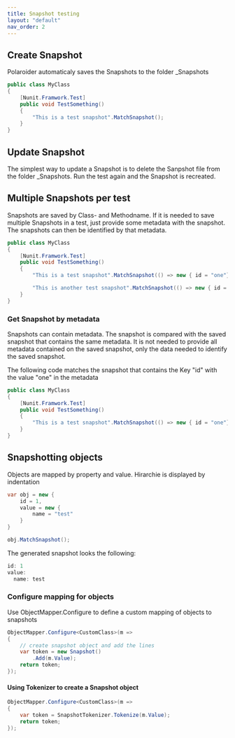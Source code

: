 ```yaml
---
title: Snapshot testing
layout: "default"
nav_order: 2
---
```

## Create Snapshot
Polaroider automaticaly saves the Snapshots to the folder _Snapshots
```csharp
public class MyClass
{
    [Nunit.Framwork.Test]
    public void TestSomething()
    {
        "This is a test snapshot".MatchSnapshot();
    }
}
```

## Update Snapshot
The simplest way to update a Snapshot is to delete the Sanpshot file from the folder _Snapshots. Run the test again and the Snapshot is recreated.

## Multiple Snapshots per test
Snapshots are saved by Class- and Methodname. If it is needed to save multiple Snapshots in a test, just provide some metadata with the snapshot. The snapshots can then be identified by that metadata.
```csharp
public class MyClass
{
    [Nunit.Framwork.Test]
    public void TestSomething()
    {
        "This is a test snapshot".MatchSnapshot(() => new { id = "one"});

        "This is another test snapshot".MatchSnapshot(() => new { id = "two"});
    }
}
```

### Get Snapshot by metadata
Snapshots can contain metadata. The snapshot is compared with the saved snapshot that contains the same metadata.
It is not needed to provide all metadata contained on the saved snapshot, only the data needed to identify the saved snapshot.

The following code matches the snapshot that contains the Key "id" with the value "one" in the metadata
```csharp
public class MyClass
{
    [Nunit.Framwork.Test]
    public void TestSomething()
    {
        "This is a test snapshot".MatchSnapshot(() => new { id = "one"});
    }
}
```

## Snapshotting objects
Objects are mapped by property and value. Hirarchie is displayed by indentation
```csharp
var obj = new {
    id = 1,
    value = new {
        name = "test"
    }
}

obj.MatchSnapshot();
```
The generated snapshot looks the following:
```csharp
id: 1
value:
  name: test
```

### Configure mapping for objects
Use ObjectMapper.Configure to define a custom mapping of objects to snapshots
```csharp
ObjectMapper.Configure<CustomClass>(m =>
{
    // create snapshot object and add the lines
    var token = new Snapshot()
        .Add(m.Value);
    return token;
});
```

#### Using Tokenizer to create a Snapshot object
```csharp
ObjectMapper.Configure<CustomClass>(m =>
{
    var token = SnapshotTokenizer.Tokenize(m.Value);
    return token;
});
```
